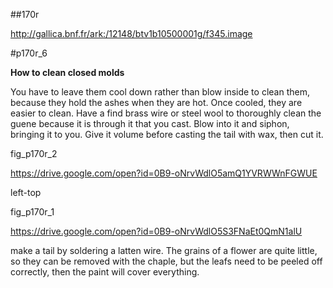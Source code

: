 ##170r

http://gallica.bnf.fr/ark:/12148/btv1b10500001g/f345.image

#p170r_6

 

**How to clean closed molds**

You have to leave them cool down rather than blow inside to clean them, because they hold the ashes when they are hot. Once cooled, they are easier to clean. Have a find brass wire or steel wool to thoroughly clean the guene because it is through it that you cast. Blow into it and siphon, bringing it to you. Give it volume before casting the tail with wax, then cut it.



fig_p170r_2

https://drive.google.com/open?id=0B9-oNrvWdlO5amQ1YVRWWnFGWUE





 left-top



fig_p170r_1

https://drive.google.com/open?id=0B9-oNrvWdlO5S3FNaEt0QmN1alU



make a tail by soldering a latten wire. The grains of a flower are quite little, so they can be removed with the chaple, but the leafs need to be peeled off correctly, then the paint will cover everything.






